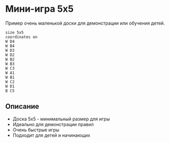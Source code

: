 # Мини-игра 5x5

Пример очень маленькой доски для демонстрации или обучения детей.

```goboard
size 5x5
coordinates on
W D4
W B4
W D3
W D2
W B2
W B3
W C3
W A1
W B1
W C2
W D1
B C5
```

## Описание

- Доска 5x5 - минимальный размер для игры
- Идеально для демонстрации правил
- Очень быстрые игры
- Подходит для детей и начинающих
